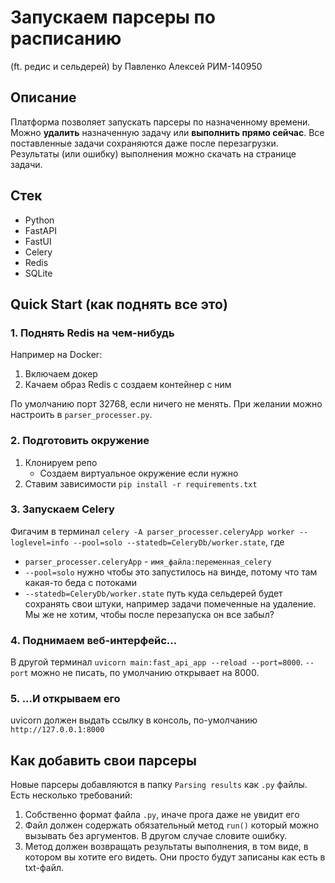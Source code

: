 # Запускаем парсеры по расписанию
(ft. редис и сельдерей) by Павленко Алексей РИМ-140950
## Описание
Платформа позволяет запускать парсеры по назначенному времени. Можно **удалить** назначенную задачу или **выполнить прямо сейчас**. Все поставленные задачи сохраняются даже после перезагрузки. Результаты (или ошибку) выполнения можно скачать на странице задачи.
## Стек
+ Python
+ FastAPI
+ FastUI
+ Celery
+ Redis
+ SQLite
## Quick Start (как поднять все это)
### 1. Поднять Redis на чем-нибудь
Например на Docker:
1. Включаем докер
2. Качаем образ Redis с создаем контейнер с ним

По умолчанию порт 32768, если ничего не менять. При желании можно настроить в `parser_processer.py`.
### 2. Подготовить окружение
1. Клонируем репо
   - Создаем виртуальное окружение если нужно
2. Ставим зависимости `pip install -r requirements.txt`
### 3. Запускаем Celery
Фигачим в терминал  `celery -A parser_processer.celeryApp worker --loglevel=info --pool=solo --statedb=CeleryDb/worker.state`, где
   - `parser_processer.celeryApp` - `имя_файла:переменная_celery`
   - `--pool=solo` нужно чтобы это запустилось на винде, потому что там какая-то беда с потоками
   - `--statedb=CeleryDb/worker.state` путь куда сельдерей будет сохранять свои штуки, например задачи помеченные на удаление. Мы же не хотим, чтобы после перезапуска он все забыл?
### 4. Поднимаем веб-интерфейс...
В другой терминал `uvicorn main:fast_api_app --reload --port=8000`. `--port` можно не писать, по умолчанию открывает на 8000.
### 5. ...И открываем его
uvicorn должен выдать ссылку в консоль, по-умолчанию `http://127.0.0.1:8000`
## Как добавить свои парсеры
Новые парсеры добавляются в папку `Parsing results` как `.py` файлы. Есть несколько требований:
1. Собственно формат файла `.py`, иначе прога даже не увидит его
2. Файл должен содержать обязательный метод `run()` который можно вызывать без аргументов. В другом случае словите ошибку.
3. Метод должен возвращать результаты выполнения, в том виде, в котором вы хотите его видеть. Они просто будут записаны как есть в txt-файл.
